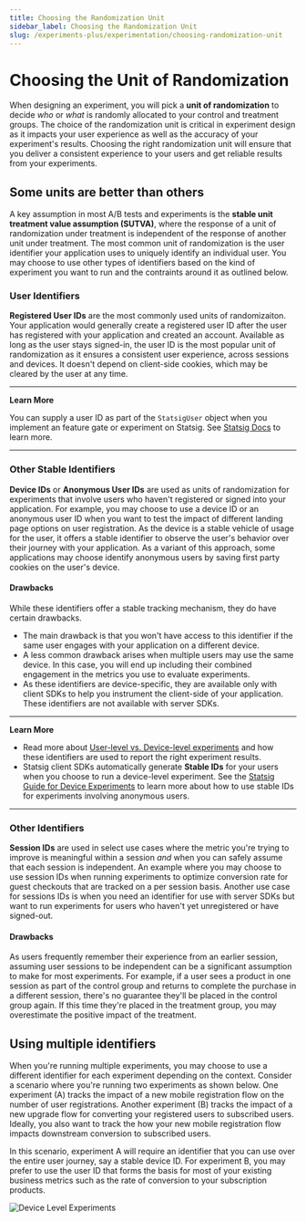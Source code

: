 ```yaml
---
title: Choosing the Randomization Unit
sidebar_label: Choosing the Randomization Unit
slug: /experiments-plus/experimentation/choosing-randomization-unit
---
```


# Choosing the Unit of Randomization 
When designing an experiment, you will pick a **unit of randomization** to decide *who* or *what* is randomly allocated to your control and treatment groups. 
The choice of the randomization unit is critical in experiment design as it impacts your user experience as well as the accuracy of your experiment's results. 
Choosing the right randomization unit will ensure that you deliver a consistent experience to your users and get reliable results from your experiments. 

## Some units are better than others 
A key assumption in most A/B tests and experiments is the **stable unit treatment value assumption (SUTVA)**, where the response of a unit of randomization under treatment is 
independent of the response of another unit under treatment. The most common unit of randomization is the user identifier your application uses to uniquely identify an individual user.
You may choose to use other types of identifiers based on the kind of experiment you want to run and the contraints around it as outlined below.

### User Identifiers
**Registered User IDs** are the most commonly used units of randomizaiton. Your application would generally create a registered user ID after the user has registered with your application and created an account. 
Available as long as the user stays signed-in, the user ID is the most popular unit of randomization as it ensures a consistent user experience, 
across sessions and devices. It doesn't depend on client-side cookies, which may be cleared by the user at any time.

---
**Learn More**

You can supply a user ID as part of the ``StatsigUser`` object when you implement an feature gate or experiment on Statsig. See [Statsig Docs](https://docs.statsig.com/client/concepts/user) to learn more.   

---

### Other Stable Identifiers 
**Device IDs** or **Anonymous User IDs** are used as units of randomization for experiments that involve users who haven't registered or signed into your application. 
For example, you may choose to use a device ID or an anonymous user ID when you want to test the impact of different landing page options on user registration. 
As the device is a stable vehicle of usage for the user, it offers a stable identifier to observe the user's behavior over their journey with your application. 
As a variant of this approach, some applications may choose identify anonymous users by saving first party cookies on the user's device. 

#### Drawbacks
  While these identifiers offer a stable tracking mechanism, they do have certain drawbacks. 
  - The main drawback is that you won't have access to this identifier if the same user engages with your application on a different device.
  - A less common drawback arises when multiple users may use the same device. In this case, you will end up including their combined engagement in the metrics you use to evaluate experiments.
  - As these identifiers are device-specific, they are available only with client SDKs to help you instrument the client-side of your application. These identifiers are not available with server SDKs.


---
**Learn More**

- Read more about [User-level vs. Device-level experiments](https://blog.statsig.com/user-level-vs-device-level-experiments-with-statsig-338d48a81778) and how these identifiers are used to report the right experiment results. 
- Statsig client SDKs automatically generate **Stable IDs** for your users when you choose to run a device-level experiment. See the [Statsig Guide for Device Experiments](../../guides/first-device-level-experiment) to learn more about how to use stable IDs for experiments involving anonymous users. 

---

### Other Identifiers 
**Session IDs** are used in select use cases where the metric you're trying to improve is meaningful within a session *and* when you can safely assume that each session is independent. 
An example where you may choose to use session IDs when running experiments to optimize conversion rate for guest checkouts that are tracked on a per session basis. 
    Another use case for sessions IDs is when you need an identifier for use with server SDKs but want to run experiments for users who haven't yet unregistered or have signed-out.
    
#### Drawbacks
As users frequently remember their experience from an earlier session, assuming user sessions to be independent can be a significant assumption to make for most experiments. 
For example, if a user sees a product in one session as part of the control group and returns to complete the purchase in a different session, there's no guarantee they'll be placed in the control group again. 
If this time they're placed in the treatment group, you may overestimate the positive impact of the treatment. 
      
    
## Using multiple identifiers
When you're running multiple experiments, you may choose to use a different identifier for each experiment depending on the context.
Consider a scenario where you're running two experiments as shown below. One experiment (A) tracks the impact of a new mobile registration flow on the number of user registrations.
Another experiment (B) tracks the impact of a new upgrade flow for converting your registered users to subscribed users. 
Ideally, you also want to track the how your new mobile registration flow impacts downstream conversion to subscribed users.

In this scenario, experiment A will require an identifier that you can use over the entire user journey, say a stable device ID. 
For experiment B, you may prefer to use the user ID that forms the basis for most of your existing business metrics such as the rate of conversion to your subscription products.  


![Device Level Experiments](https://user-images.githubusercontent.com/74588208/141707011-95c0c859-c60f-45f8-a6da-d31664f05e06.png)

















